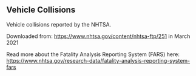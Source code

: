 ## Vehicle Collisions

Vehicle collisions reported by the NHTSA.

Downloaded from: https://www.nhtsa.gov/content/nhtsa-ftp/251 in March 2021

Read more about the Fatality Analysis Reporting System (FARS) here: https://www.nhtsa.gov/research-data/fatality-analysis-reporting-system-fars
